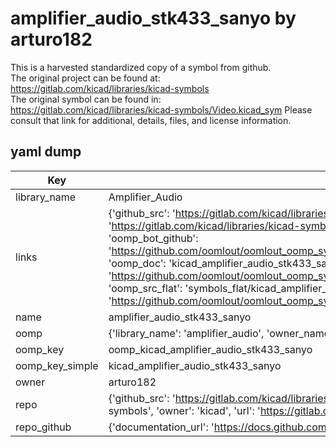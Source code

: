 # amplifier_audio_stk433_sanyo by arturo182  
This is a harvested standardized copy of a symbol from github.  
The original project can be found at:  
https://gitlab.com/kicad/libraries/kicad-symbols  
The original symbol can be found in:
https://gitlab.com/kicad/libraries/kicad-symbols/Video.kicad_sym
Please consult that link for additional, details, files, and license information.  
## yaml dump  
| Key | Value |  
| --- | --- |  
| library_name | Amplifier_Audio |  
| links | {'github_src': 'https://gitlab.com/kicad/libraries/kicad-symbols/Video.kicad_sym', 'github_src_repo': 'https://gitlab.com/kicad/libraries/kicad-symbols', 'oomp_bot': 'kicad_amplifier_audio_stk433_sanyo/working', 'oomp_bot_github': 'https://github.com/oomlout/oomlout_oomp_symbol_bot/tree/main/kicad_amplifier_audio_stk433_sanyo/working', 'oomp_doc': 'kicad_amplifier_audio_stk433_sanyo/working', 'oomp_doc_github': 'https://github.com/oomlout/oomlout_oomp_symbol_doc/tree/main/kicad_amplifier_audio_stk433_sanyo/working', 'oomp_src_flat': 'symbols_flat/kicad_amplifier_audio_stk433_sanyo/working', 'oomp_src_flat_github': 'https://github.com/oomlout/oomlout_oomp_symbol_src/tree/main/kicad_amplifier_audio_stk433_sanyo/working'} |  
| name | amplifier_audio_stk433_sanyo |  
| oomp | {'library_name': 'amplifier_audio', 'owner_name': 'kicad', 'symbol_name': 'amplifier_audio_stk433_sanyo'} |  
| oomp_key | oomp_kicad_amplifier_audio_stk433_sanyo |  
| oomp_key_simple | kicad_amplifier_audio_stk433_sanyo |  
| owner | arturo182 |  
| repo | {'github_src': 'https://gitlab.com/kicad/libraries/kicad-symbols/Video.kicad_sym', 'name': 'libraries/kicad-symbols', 'owner': 'kicad', 'url': 'https://gitlab.com/kicad/libraries/kicad-symbols'} |  
| repo_github | {'documentation_url': 'https://docs.github.com/rest/repos/repos#get-a-repository', 'message': 'Not Found'} |  

